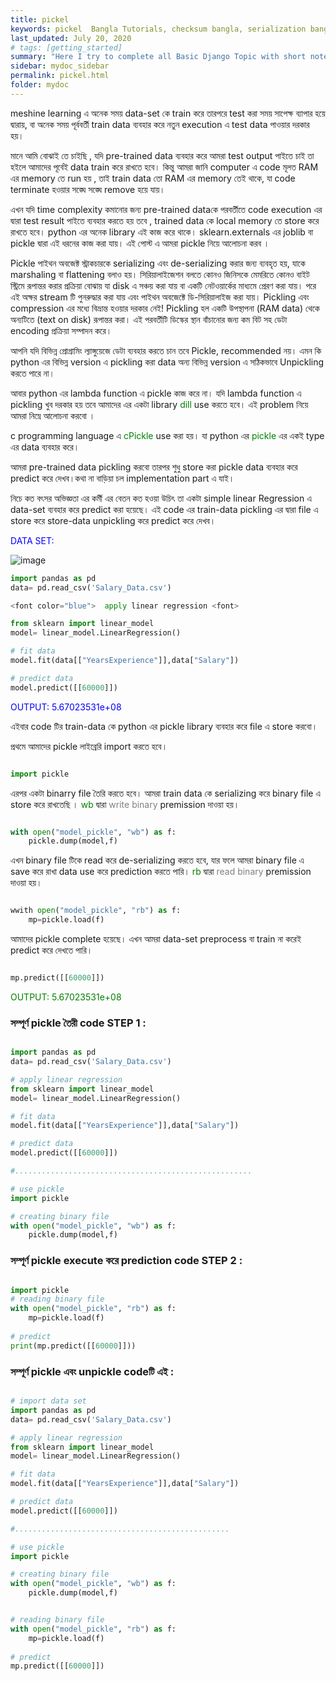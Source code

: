 ```yaml
---
title: pickel
keywords: pickel  Bangla Tutorials, checksum bangla, serialization bangla, pickel , Bangla pickel, Blog Bangla, Monad wizard
last_updated: July 20, 2020
# tags: [getting_started]
summary: "Here I try to complete all Basic Django Topic with short note. "
sidebar: mydoc_sidebar
permalink: pickel.html
folder: mydoc
---
```





meshine learning এ অনেক সময় data-set কে train করে তারপরে test করা সময় সাপেক্ষ ব্যাপার হয়ে দ্বারায়, বা অনেক সময় পূর্ববর্তী train data ব্যবহার করে নতুন execution এ test data পাওয়ার দরকার হয়। 

মানে আমি বোঝাই তে চাইছি , যদি pre-trained data ব্যবহার করে আমরা test output পাইতে চাই তা হইলে আমাদের পূর্বেই data train করে রাখতে হবে। 
কিন্তু  আমরা জানি computer এ code মূলত RAM এর memory তে run হয় , তাই train data তো RAM এর memory তেই থাকে, যা code terminate হওয়ার সঙ্ঘে সঙ্ঘে remove হয়ে যায়। 

এখন যদি time complexity কমানোর জন্য pre-trained dataকে পরবর্তীতে code execution এর দ্বারা test result পাইতে ব্যবহার করতে হয় তবে , trained data কে local memory তে store করে রাখতে হবে। python এর অনেক library এই কাজ করে থাকে। sklearn.externals এর joblib বা pickle দ্বারা এই ধরনের কাজ করা যায়। 
এই পোস্ট এ আমরা pickle নিয়ে আলোচনা করব ।

Pickle পাইথন অবজেক্ট স্ট্রাকচারকে serializing  এবং de-serializing করার জন্য ব্যবহৃত হয়, যাকে marshaling  বা flattening বলাও হয়। সিরিয়ালাইজেশন বলতে কোনও জিনিসকে মেমরিতে কোনও বাইট স্ট্রিমে রূপান্তর করার প্রক্রিয়া বোঝায় যা disk এ সঞ্চয় করা যায় বা একটি নেটওয়ার্কের মাধ্যমে প্রেরণ করা যায়। পরে এই অক্ষর stream টি পুনরুদ্ধার করা যায় এবং পাইথন অবজেক্টে ডি-সিরিয়ালাইজ করা যায়। Pickling এবং compression এর মধ্যে বিভ্রান্ত হওয়ার দরকার নেই! Pickling হল একটি উপস্থাপনা (RAM data) থেকে অন্যটিতে (text on disk) রূপান্তর করা। এই পরবর্তীটি ডিস্কের স্থান বাঁচানোর জন্য কম বিট সহ ডেটা encoding প্রক্রিয়া সম্পাদন করে।

 আপনি যদি বিভিন্ন প্রোগ্রামিং ল্যাঙ্গুয়েজে ডেটা ব্যবহার করতে চান তবে Pickle, recommended নয়। এমন কি python এর বিভিন্ন version এ pickling করা data অন্য বিভিন্ন version এ সঠিকভাবে Unpickling করতে পারে না। 

আবার python এর lambda function এ pickle কাজ করে না। যদি lambda function এ pickling খুব দরকার হয় তবে আমাদের এর একটা library <font color="green"> dill </font> use করতে হবে। এই problem নিয়ে আমরা নিম্নে আলোচনা করবো । 

c programming language এ  <font color="green"> cPickle </font> use করা হয়। যা python এর <font color="green"> pickle </font> এর একই type এর data ব্যবহার করে। 

আমরা  pre-trained data pickling করবো তারপর শুধু store করা pickle data ব্যবহার করে predict করে দেখব।কথা না বাড়িয়া চল implementation part এ যাই। 

নিচে কত বৎসর অভিজ্ঞতা এর কর্মী এর বেতন কত হওয়া উচিৎ তা একটা simple linear Regression এ data-set ব্যবহার করে predict করা হয়েছে। এই code এর train-data pickling এর দ্বারা file এ store করে  store-data unpickling করে predict করে দেখব।

 <font color="blue"> DATA SET: </font> 

![image](https://drive.google.com/uc?export=view&id=1r0m0v0fuLbATzR1P9JfOLtp3BtxMnVbU)

```python
import pandas as pd
data= pd.read_csv('Salary_Data.csv')

<font color="blue">  apply linear regression <font>

from sklearn import linear_model
model= linear_model.LinearRegression()

# fit data
model.fit(data[["YearsExperience"]],data["Salary"])

# predict data
model.predict([[60000]])
```
<font color="blue"> OUTPUT: 5.67023531e+08</font>



এইবার code টির train-data কে python এর pickle library ব্যবহার করে file এ store করবো।

প্রথমে আমাদের pickle লাইব্রেরি import করতে হবে।

```python

import pickle

```

এরপর একটা binarry file তৈরি করতে হবে। আমরা train data কে serializing করে binary file এ store করে রাখতেছি । <font color="green">wb</font> দ্বারা  <font color="gray">write binary</font> premission দাওয়া হয়। 

```python

with open("model_pickle", "wb") as f:
    pickle.dump(model,f)

```

এখন binary file টিকে read করে de-serializing করতে হবে, যার ফলে আমরা binary file এ save করে রাখা data use করে prediction করতে পারি।
<font color="green">rb</font> দ্বারা  <font color="gray">read binary</font> premission দাওয়া হয়। 

```python

wwith open("model_pickle", "rb") as f:
    mp=pickle.load(f)

```

আমাদের pickle complete হয়েছে। এখন আমরা data-set preprocess বা train না করেই predict করে দেখতে পারি। 

```python

mp.predict([[60000]])

```

<font color="green"> OUTPUT: 5.67023531e+08</font>


### সম্পূর্ণ pickle তৈরী code STEP 1 : 

```python

import pandas as pd
data= pd.read_csv('Salary_Data.csv')

# apply linear regression
from sklearn import linear_model
model= linear_model.LinearRegression()

# fit data
model.fit(data[["YearsExperience"]],data["Salary"])

# predict data
model.predict([[60000]])

#.....................................................

# use pickle 
import pickle

# creating binary file
with open("model_pickle", "wb") as f:
    pickle.dump(model,f)


```


### সম্পূর্ণ pickle execute করে prediction code STEP 2 : 



```python

import pickle
# reading binary file
with open("model_pickle", "rb") as f:
    mp=pickle.load(f)
    
# predict 
print(mp.predict([[60000]]))

```




### সম্পূর্ণ pickle এবং unpickle codeটি এই : 

```python

# import data set
import pandas as pd
data= pd.read_csv('Salary_Data.csv')

# apply linear regression
from sklearn import linear_model
model= linear_model.LinearRegression()

# fit data
model.fit(data[["YearsExperience"]],data["Salary"])

# predict data
model.predict([[60000]])

#................................................

# use pickle 
import pickle

# creating binary file
with open("model_pickle", "wb") as f:
    pickle.dump(model,f)


# reading binary file
with open("model_pickle", "rb") as f:
    mp=pickle.load(f)
    
# predict 
mp.predict([[60000]])




```











